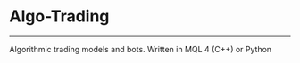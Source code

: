 # Algo-Trading
---------------
Algorithmic trading models and bots. Written in MQL 4 (C++) or Python

